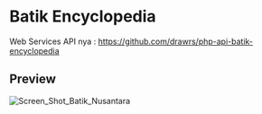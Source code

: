 # Batik Encyclopedia
<p>Web Services API nya :&nbsp;<a href="https://github.com/drawrs/php-api-batik-encyclopedia">https://github.com/drawrs/php-api-batik-encyclopedia</a></p>

<h2>Preview</h2>
<img src="https://preview.ibb.co/fMFsZp/Screen_Shot_Batik_Nusantara.png" alt="Screen_Shot_Batik_Nusantara" border="0">
<p><br>
</p>
